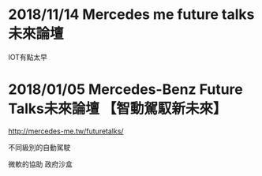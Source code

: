 # 2018/11/14 Mercedes me future talks 未來論壇
IOT有點太早

# 2018/01/05 Mercedes-Benz Future Talks未來論壇 【智動駕馭新未來】
http://mercedes-me.tw/futuretalks/  

不同級別的自動駕駛

微軟的協助
政府沙盒
